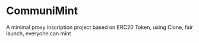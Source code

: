 # CommuniMint
A minimal proxy inscription project based on ERC20 Token, using Clone, fair launch, everyone can mint
